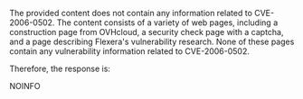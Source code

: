 The provided content does not contain any information related to CVE-2006-0502. The content consists of a variety of web pages, including a construction page from OVHcloud, a security check page with a captcha, and a page describing Flexera's vulnerability research. None of these pages contain any vulnerability information related to CVE-2006-0502.

Therefore, the response is:

NOINFO